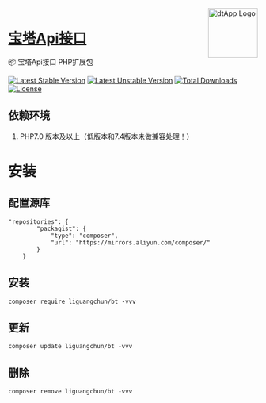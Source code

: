 <img align="right" width="100" src="https://cdn.oss.liguangchun.cn/04/999e9f2f06d396968eacc10ce9bc8a.png" alt="dtApp Logo"/>

<h1 align="left"><a href="https://www.liguangchun.cn/">宝塔Api接口</a></h1>

📦 宝塔Api接口 PHP扩展包

[![Latest Stable Version](https://poser.pugx.org/liguangchun/bt/v/stable)](https://packagist.org/packages/liguangchun/ip) 
[![Latest Unstable Version](https://poser.pugx.org/liguangchun/bt/v/unstable)](https://packagist.org/packages/liguangchun/ip) 
[![Total Downloads](https://poser.pugx.org/liguangchun/bt/downloads)](https://packagist.org/packages/liguangchun/ip) 
[![License](https://poser.pugx.org/liguangchun/bt/license)](https://packagist.org/packages/liguangchun/ip)

## 依赖环境

1. PHP7.0 版本及以上（低版本和7.4版本未做兼容处理！）


# 安装
## 配置源库

```text
"repositories": {
        "packagist": {
            "type": "composer",
            "url": "https://mirrors.aliyun.com/composer/"
        }
    }
```

## 安装

```text
composer require liguangchun/bt -vvv
```

## 更新

```text
composer update liguangchun/bt -vvv
```

## 删除

```text
composer remove liguangchun/bt -vvv
```
